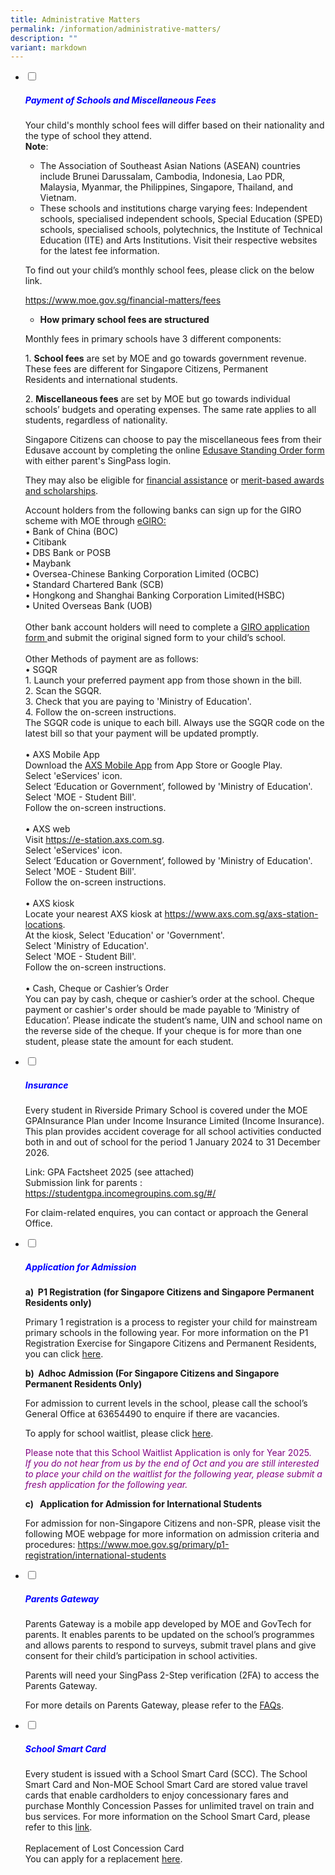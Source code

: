 ```yaml
---
title: Administrative Matters
permalink: /information/administrative-matters/
description: ""
variant: markdown
---
```

<ul class="jekyllcodex_accordion">
<li>
<input id="accordion1" type="checkbox">
<label for="accordion1"><h5 style="color:blue">Payment of Schools and Miscellaneous Fees</h5></label>
<div>
		<p>Your child's monthly school fees will differ based on their nationality and the type of school they attend.<br> 
            <b>Note</b>:</p>
<ul>
<li>The Association of Southeast Asian Nations (ASEAN) countries include Brunei Darussalam, Cambodia, Indonesia, Lao PDR, Malaysia, Myanmar, the Philippines, Singapore, Thailand, and Vietnam.</li>
<li>These schools and institutions charge varying fees: Independent schools, specialised independent schools, Special Education (SPED) schools, specialised schools, polytechnics, the Institute of Technical Education (ITE) and Arts Institutions. Visit their respective websites for the latest fee information.</li>
</ul>
<p>To find out your child’s monthly school fees, please click on the below link.&nbsp;</p>
<p><a target="blank" href="https://www.moe.gov.sg/financial-matters/fees">https://www.moe.gov.sg/financial-matters/fees</a></p>
<ul>
<li><b>How primary school fees are structured</b></li>
</ul>
<p>Monthly fees in primary schools have 3 different components:</p>
<p>1.  <b>School fees</b>&nbsp;are set by MOE and go towards government revenue. These fees are different for&nbsp;Singapore Citizens, Permanent Residents&nbsp;and international students.<br></p>
<p>2.  <b>Miscellaneous fees</b>&nbsp;are set by MOE but go towards individual schools’ budgets and operating expenses. The same rate applies to all students, regardless of nationality.</p>

<p>Singapore Citizens can choose to pay the miscellaneous fees from their Edusave account by completing the online <a target="blank" href="https://form.gov.sg/#!/5be24a1bb3f842000fdc4e59">Edusave Standing Order form</a> with either parent's SingPass login.</p>
	
They may also be eligible for <a target="blank" href="https://www.moe.gov.sg/financial-matters/financial-assistance">financial assistance</a> or <a target="blank" href="https://www.moe.gov.sg/financial-matters/awards-scholarships/">merit-based awards and scholarships</a>.

Account holders from the following banks can sign up for the GIRO scheme with MOE through <a target="blank" href="https://www.moe.gov.sg/financial-matters/fees/egiro">eGIRO: </a>
<br>•	Bank of China (BOC)
<br>• Citibank
<br>•	DBS Bank or POSB
<br>•	Maybank
<br>•	Oversea-Chinese Banking Corporation Limited (OCBC)
<br>•	Standard Chartered Bank (SCB)
<br>•	Hongkong and Shanghai Banking Corporation Limited(HSBC)
<br>•	United Overseas Bank (UOB)
<br><br>Other bank account holders will need to complete a <a target="blank" href="https://www.moe.gov.sg/-/media/files/financial-matters/fees/egiro/giro_application_form_nov2022.ashx?la=en&amp;hash=3D960AF72CE5628676A1654992A5EE12C50C317A">GIRO application form </a> and submit the original signed form to your child’s school. 
<br><br>Other Methods of payment are as follows:
<br>•	SGQR
	<br>1.	Launch your preferred payment app from those shown in the bill.
<br>2.	Scan the SGQR.
<br>3.	Check that you are paying to 'Ministry of Education'.
<br>4.	Follow the on-screen instructions.<br>
The SGQR code is unique to each bill. Always use the SGQR code on the latest bill so that your payment will be updated promptly.
<br><br>•	AXS Mobile App<br>
	Download the <a target="blank" href="https://www.axs.com.sg/axs-mstation/">AXS Mobile App</a> from App Store or Google Play.<br>
Select 'eServices' icon.<br>
Select ‘Education or Government’, followed by 'Ministry of Education'.<br>
Select 'MOE - Student Bill'.<br>
Follow the on-screen instructions.
<br><br>•	AXS web<br>
	Visit <a target="blank" href="https://e-station.axs.com.sg">https://e-station.axs.com.sg</a>.<br>
Select 'eServices' icon.<br>
Select ‘Education or Government’, followed by 'Ministry of Education'.<br>
Select 'MOE - Student Bill'.<br>
Follow the on-screen instructions.
<br><br>•	AXS kiosk<br>
Locate your nearest AXS kiosk at <a target="blank" href="https://www.axs.com.sg/axs-station-locations">https://www.axs.com.sg/axs-station-locations</a>.<br>
At the kiosk, Select 'Education' or 'Government'.<br>
Select 'Ministry of Education'.<br>
Select 'MOE - Student Bill'.<br>
Follow the on-screen instructions.
<br><br>•	Cash, Cheque or Cashier’s Order
<br>You can pay by cash, cheque or cashier’s order at the school. Cheque payment or cashier's order should be made payable to ‘Ministry of Education’.
Please indicate the student’s name, UIN and school name on the reverse side of the cheque. If your cheque is for more than one student, please state the amount for each student.
</div>
</li>

	
<li>
<input id="accordion3" type="checkbox">
<label for="accordion3"><h5 style="color:blue">Insurance</h5></label>
	<div>
<p>Every student in Riverside Primary School is covered under the MOE GPAInsurance Plan under Income Insurance Limited (Income Insurance). This plan provides accident coverage for all school activities conducted both in and out of school for the period 1 January 2024 to 31 December 2026. 
<br></p>
<p>Link: GPA Factsheet 2025 (see attached)<br>
Submission link for parents :<br>
<a target="blank" href="https://studentgpa.incomegroupins.com.sg/#/">https://studentgpa.incomegroupins.com.sg/#/</a></p>
<p>For claim-related enquires, you can&nbsp;contact or approach the General Office.</p>    
	</div>
	</li>
	
<li>
<input id="accordion4" type="checkbox">
<label for="accordion4"><h5 style="color:blue">Application for Admission</h5></label>
	<div>
		<p>
</p><p><b>a)&nbsp; P1 Registration (for Singapore Citizens and Singapore Permanent Residents only)</b><br></p>
<p>Primary 1 registration is a process to register your child for mainstream primary schools in the following year. For more information on the P1 Registration Exercise for Singapore Citizens and Permanent Residents, you can click&nbsp;<a href="https://www.moe.gov.sg/primary/p1-registration">here</a>.</p>
<p><b>b)&nbsp;&nbsp;Adhoc Admission (For Singapore Citizens and Singapore Permanent Residents Only)</b></p>
<p>For admission to current levels in the school, please call the school’s General Office at 63654490 to enquire if there are vacancies.<br></p>
<p>To apply for school waitlist, please click&nbsp;<a target="blank" href="https://form.gov.sg/671f26f5c5e90c8bca54240d">here</a>.</p>
<p style="color:purple">Please note that this School Waitlist Application is only for Year 2025.<br>
<em>If you do not hear from us by the end of Oct and you are still interested to place your child on the waitlist for the following year, please submit a fresh application for the following year.</em></p>
<p><b>c)&nbsp;&nbsp;&nbsp;Application for Admission for International Students</b><br></p>
<p>For admission for non-Singapore Citizens and non-SPR, please visit the following MOE webpage for more information on admission criteria and procedures:&nbsp;<a href="https://www.moe.gov.sg/primary/p1-registration/international-students">https://www.moe.gov.sg/primary/p1-registration/international-students</a></p>
<p></p>
		</div>
	</li>
	
<li>
<input id="accordion5" type="checkbox">
<label for="accordion5"><h5 style="color:blue">Parents Gateway</h5></label>
	<div>
<p>Parents Gateway is a mobile app developed by MOE and GovTech for parents. It enables parents to be updated on the school’s programmes and allows parents to respond to surveys, submit travel plans and give consent for their child’s participation in school activities.
<br></p>
<p>Parents will need your SingPass 2-Step verification (2FA) to access the Parents Gateway.
<br></p>
<p>For more details on Parents Gateway, please refer to the&nbsp;<a href="https://pg.moe.edu.sg/faq">FAQs</a>.</p>
		</div>
	</li>
	
<li>
<input id="accordion6" type="checkbox">
<label for="accordion6"><h5 style="color:blue">School Smart Card</h5></label>
	<div>
<p>Every student is issued with a School Smart Card (SCC).
The School Smart Card and Non-MOE School Smart Card are stored value travel cards that enable cardholders to enjoy concessionary fares and purchase Monthly Concession Passes for unlimited travel on train and bus services. For more information on the School Smart Card, please refer to this <a target="blank" href="https://www.simplygo.com.sg/concession-monthly-travel-cards/students/school-smart-cardnon-moe-school-smart-concession-card/">link</a>.<br><br>
Replacement of Lost Concession Card<br>
You can apply for a replacement <a target="blank" href="https://svc.simplygo.com.sg/eservice/econcession/app_form1.php?app_type=2">here</a>.
</p>
		</div>
	</li></ul>